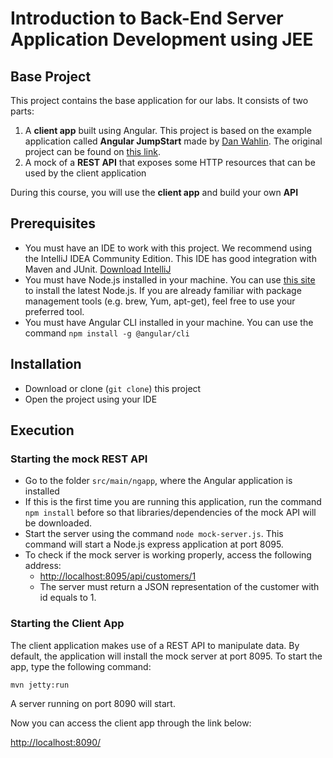 # Introduction to Back-End Server Application Development using JEE

## Base Project
This project contains the base application for our labs. It consists of two parts: 

1. A **client app** built using Angular. This project is based on the example application called **Angular JumpStart** made by [Dan Wahlin](http://twitter.com/DanWahlin). The original project can be found on [this link](https://github.com/DanWahlin/Angular-JumpStart).
2. A mock of a **REST API** that exposes some HTTP resources that can be used by the client application

During this course, you will use the **client app** and build your own **API** 

## Prerequisites
* You must have an IDE to work with this project. We recommend using the IntelliJ IDEA Community Edition. This IDE has good integration with Maven and JUnit. [Download IntelliJ](https://www.jetbrains.com/idea/download/#section=mac)
* You must have Node.js installed in your machine. You can use [this site](https://nodejs.org/en/download/) to install the latest Node.js. If you are already familiar with package management tools (e.g. brew, Yum, apt-get), feel free to use your preferred tool.
* You must have Angular CLI installed in your machine. You can use the command `npm install -g @angular/cli`

## Installation 

* Download or clone (`git clone`) this project
* Open the project using your IDE

## Execution

### Starting the mock REST API

* Go to the folder `src/main/ngapp`, where the Angular application is installed
* If this is the first time you are running this application, run the command `npm install` before so that libraries/dependencies of the mock API will be downloaded.
* Start the server using the command `node mock-server.js`. This command will start a Node.js express application at port 8095.
* To check if the mock server is working properly, access the following address:
	* [http://localhost:8095/api/customers/1](http://localhost:8095/api/customers/1)
	* The server must return a JSON representation of the customer with id equals to 1.

### Starting the Client App

The client application makes use of a REST API to manipulate data. By default, the application will install the mock server at port 8095. To start the app, type the following command:

`mvn jetty:run`

A server running on port 8090 will start.

Now you can access the client app through the link below:

[http://localhost:8090/](http://localhost:8090/)